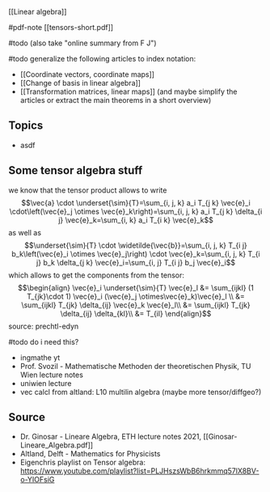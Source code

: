 [[Linear algebra]]


#pdf-note [[tensors-short.pdf]]

#todo (also take "online summary from F J")


#todo generalize the following articles to index notation:
- [[Coordinate vectors, coordinate maps]]
- [[Change of basis in linear algebra]]
- [[Transformation matrices, linear maps]]
(and maybe simplify the articles or extract the main theorems in a short overview)


## Topics
- asdf



## Some tensor algebra stuff
we know that the tensor product allows to write
$$\vec{a} \cdot \underset{\sim}{T}=\sum_{i, j, k} a_i T_{j k} \vec{e}_i \cdot\left(\vec{e}_j \otimes \vec{e}_k\right)=\sum_{i, j, k} a_i T_{j k} \delta_{i j} \vec{e}_k=\sum_{i, k} a_i T_{i k} \vec{e}_k$$ as well as
$$\underset{\sim}{T} \cdot \widetilde{\vec{b}}=\sum_{i, j, k} T_{i j} b_k\left(\vec{e}_i \otimes \vec{e}_j\right) \cdot \vec{e}_k=\sum_{i, j, k} T_{i j} b_k \delta_{j k} \vec{e}_i=\sum_{i, j} T_{i j} b_j \vec{e}_i$$
which allows to get the components from the tensor:
$$\begin{align}
\vec{e}_i \underset{\sim}{T} \vec{e}_l &= \sum_{ijkl} (1 T_{jk}\cdot 1) \vec{e}_i (\vec{e}_j \otimes\vec{e}_k)\vec{e}_l \\
&= \sum_{ijkl} T_{jk} \delta_{ij} \vec{e}_k \vec{e}_l\\
&= \sum_{ijkl} T_{jk} \delta_{ij} \delta_{kl}\\
&= T_{il}
\end{align}$$
source: prechtl-edyn






#todo do i need this?
- ingmathe yt
- Prof. Svozil - Mathematische Methoden der theoretischen Physik, TU Wien lecture notes
- uniwien lecture
- vec calcl from altland: L10 multilin algebra (maybe more tensor/diffgeo?)


## Source
- Dr. Ginosar - Lineare Algebra, ETH lecture notes 2021, [[Ginosar-Lineare_Algebra.pdf]]
- Altland, Delft - Mathematics for Physicists
- Eigenchris playlist on Tensor algebra: https://www.youtube.com/playlist?list=PLJHszsWbB6hrkmmq57lX8BV-o-YIOFsiG

